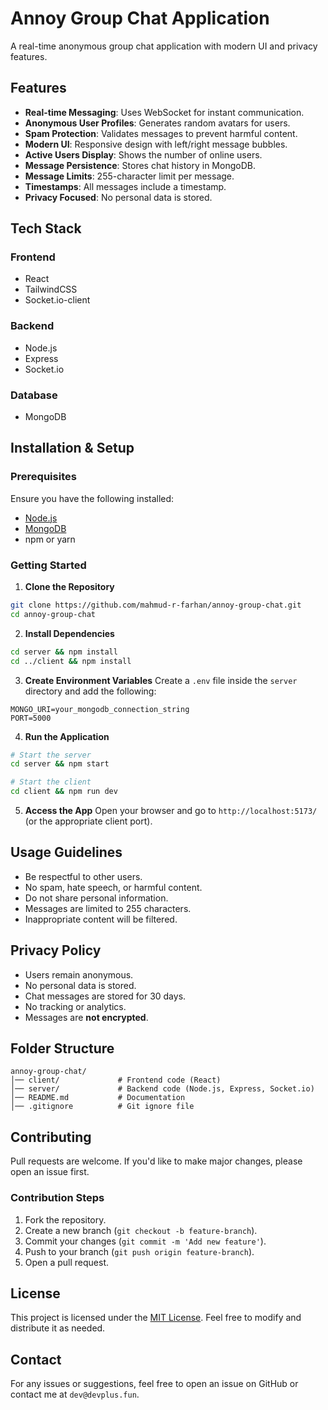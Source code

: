 # Annoy Group Chat Application

A real-time anonymous group chat application with modern UI and privacy features.

## Features

- **Real-time Messaging**: Uses WebSocket for instant communication.
- **Anonymous User Profiles**: Generates random avatars for users.
- **Spam Protection**: Validates messages to prevent harmful content.
- **Modern UI**: Responsive design with left/right message bubbles.
- **Active Users Display**: Shows the number of online users.
- **Message Persistence**: Stores chat history in MongoDB.
- **Message Limits**: 255-character limit per message.
- **Timestamps**: All messages include a timestamp.
- **Privacy Focused**: No personal data is stored.

## Tech Stack

### Frontend
- React
- TailwindCSS
- Socket.io-client

### Backend
- Node.js
- Express
- Socket.io

### Database
- MongoDB

## Installation & Setup

### Prerequisites
Ensure you have the following installed:
- [Node.js](https://nodejs.org/)
- [MongoDB](https://www.mongodb.com/)
- npm or yarn

### Getting Started

1. **Clone the Repository**
```bash
git clone https://github.com/mahmud-r-farhan/annoy-group-chat.git
cd annoy-group-chat
```

2. **Install Dependencies**
```bash
cd server && npm install
cd ../client && npm install
```

3. **Create Environment Variables**
Create a `.env` file inside the `server` directory and add the following:
```env
MONGO_URI=your_mongodb_connection_string
PORT=5000
```

4. **Run the Application**
```bash
# Start the server
cd server && npm start

# Start the client
cd client && npm run dev
```

5. **Access the App**
Open your browser and go to `http://localhost:5173/` (or the appropriate client port).

## Usage Guidelines

- Be respectful to other users.
- No spam, hate speech, or harmful content.
- Do not share personal information.
- Messages are limited to 255 characters.
- Inappropriate content will be filtered.

## Privacy Policy

- Users remain anonymous.
- No personal data is stored.
- Chat messages are stored for 30 days.
- No tracking or analytics.
- Messages are **not encrypted**.

## Folder Structure
```
annoy-group-chat/
│── client/             # Frontend code (React)
│── server/             # Backend code (Node.js, Express, Socket.io)
│── README.md           # Documentation
│── .gitignore          # Git ignore file

```

## Contributing
Pull requests are welcome. If you'd like to make major changes, please open an issue first.

### Contribution Steps
1. Fork the repository.
2. Create a new branch (`git checkout -b feature-branch`).
3. Commit your changes (`git commit -m 'Add new feature'`).
4. Push to your branch (`git push origin feature-branch`).
5. Open a pull request.

## License

This project is licensed under the [MIT License](LICENSE). Feel free to modify and distribute it as needed.

## Contact
For any issues or suggestions, feel free to open an issue on GitHub or contact me at `dev@devplus.fun`.
